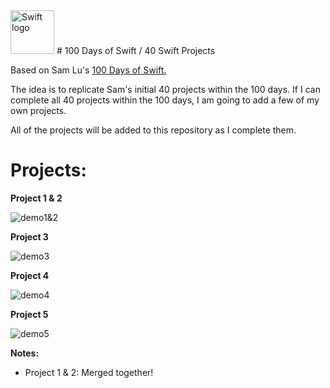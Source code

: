 <img src="https://swift.org/assets/images/swift.svg" alt="Swift logo" height="70" >
# 100 Days of Swift / 40 Swift Projects

Based on Sam Lu's [100 Days of Swift.](https://medium.com/@samvlu/100-days-of-swift-736d45a19b63#.t6tj3o8ip)

The idea is to replicate Sam's initial 40 projects within the 100 days. If I can complete all 40 projects within the 100 days, I am going to add a few of my own projects.

All of the projects will be added to this repository as I complete them.


# Projects:

**Project 1 & 2**

![demo1&2](http://s15.postimg.org/hx6ahhrnf/Project1_And2.gif)



**Project 3**

![demo3](http://s21.postimg.org/fqs9zib7b/Project_3.gif)



**Project 4**

![demo4](http://s16.postimg.org/jbheexpgl/Project_4.gif)



**Project 5**

![demo5](http://s16.postimg.org/b5ogo3wfp/Project_5.gif)


**Notes:**
- Project 1 & 2: Merged together!
